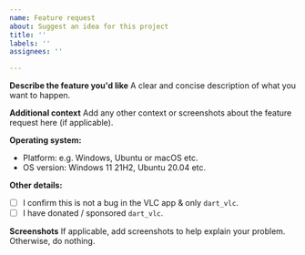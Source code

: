 ```yaml
---
name: Feature request
about: Suggest an idea for this project
title: ''
labels: ''
assignees: ''

---
```


**Describe the feature you'd like**
A clear and concise description of what you want to happen.

**Additional context**
Add any other context or screenshots about the feature request here (if applicable).

**Operating system:**
- Platform: e.g. Windows, Ubuntu or macOS etc.
- OS version: Windows 11 21H2, Ubuntu 20.04 etc.

**Other details:**
<!--
Add x inside the square brackets below (like [x]) to make a YES, otherwise leave as [ ] for NO.
-->

- [ ] I confirm this is not a bug in the VLC app & only `dart_vlc`.
- [ ] I have donated / sponsored `dart_vlc`.

**Screenshots**
If applicable, add screenshots to help explain your problem. Otherwise, do nothing.
